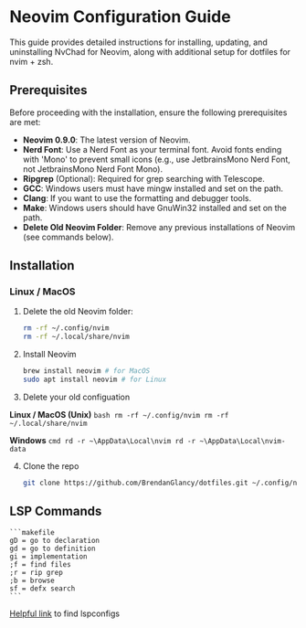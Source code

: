 # Neovim Configuration Guide

This guide provides detailed instructions for installing, updating, and uninstalling NvChad for Neovim, along with additional setup for dotfiles for nvim + zsh.

## Prerequisites

Before proceeding with the installation, ensure the following prerequisites are met:

- **Neovim 0.9.0**: The latest version of Neovim.
- **Nerd Font**: Use a Nerd Font as your terminal font. Avoid fonts ending with 'Mono' to prevent small icons (e.g., use JetbrainsMono Nerd Font, not JetbrainsMono Nerd Font Mono).
- **Ripgrep** (Optional): Required for grep searching with Telescope.
- **GCC**: Windows users must have mingw installed and set on the path.
- **Clang**: If you want to use the formatting and debugger tools.
- **Make**: Windows users should have GnuWin32 installed and set on the path.
- **Delete Old Neovim Folder**: Remove any previous installations of Neovim (see commands below).

## Installation

### Linux / MacOS

1. Delete the old Neovim folder:
   ```bash
   rm -rf ~/.config/nvim
   rm -rf ~/.local/share/nvim
   ```

2. Install Neovim
    ```bash
    brew install neovim # for MacOS
    sudo apt install neovim # for Linux
    ```

3. Delete your old configuation

**Linux / MacOS (Unix)**
    ```bash
    rm -rf ~/.config/nvim
    rm -rf ~/.local/share/nvim
    ```

**Windows**
    ```cmd
    rd -r ~\AppData\Local\nvim
    rd -r ~\AppData\Local\nvim-data
    ```


4. Clone the repo
    ```bash
    git clone https://github.com/BrendanGlancy/dotfiles.git ~/.config/nvim --depth 1 && nvim
    ```

## LSP Commands

    ```makefile
    gD = go to declaration
    gd = go to definition
    gi = implementation
    ;f = find files
    ;r = rip grep
    ;b = browse
    sf = defx search
    ```

[Helpful link](https://github.com/neovim/nvim-lspconfig/blob/master/doc/server_configurations.md) to find lspconfigs
